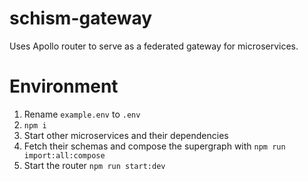 # schism-gateway

Uses Apollo router to serve as a federated gateway for microservices.

# Environment
1. Rename `example.env` to `.env`
1. `npm i`
1. Start other microservices and their dependencies
1. Fetch their schemas and compose the supergraph with `npm run import:all:compose`
1. Start the router `npm run start:dev`